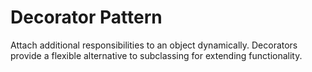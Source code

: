 # Decorator Pattern

Attach additional responsibilities to an object dynamically. Decorators provide a flexible alternative to subclassing for extending functionality.